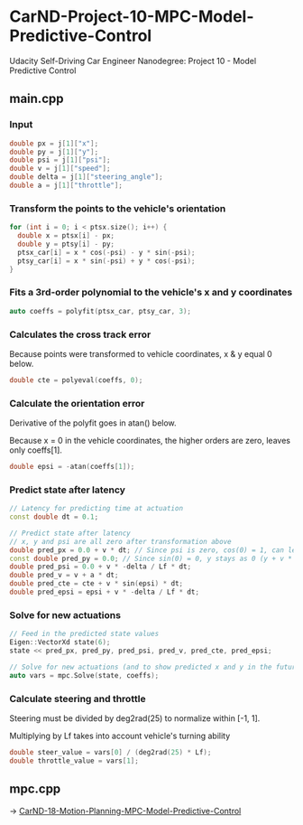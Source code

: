 # CarND-Project-10-MPC-Model-Predictive-Control
Udacity Self-Driving Car Engineer Nanodegree: Project 10 - Model Predictive Control

## main.cpp

### Input

```cpp
double px = j[1]["x"];
double py = j[1]["y"];
double psi = j[1]["psi"];
double v = j[1]["speed"];
double delta = j[1]["steering_angle"];
double a = j[1]["throttle"];
```

### Transform the points to the vehicle's orientation

```cpp
for (int i = 0; i < ptsx.size(); i++) {
  double x = ptsx[i] - px;
  double y = ptsy[i] - py;
  ptsx_car[i] = x * cos(-psi) - y * sin(-psi);
  ptsy_car[i] = x * sin(-psi) + y * cos(-psi);
}
```

### Fits a 3rd-order polynomial to the vehicle's x and y coordinates

```cpp
auto coeffs = polyfit(ptsx_car, ptsy_car, 3);
```

### Calculates the cross track error

Because points were transformed to vehicle coordinates, x & y equal 0 below.

```cpp
double cte = polyeval(coeffs, 0);
```

### Calculate the orientation error
    
Derivative of the polyfit goes in atan() below.

Because x = 0 in the vehicle coordinates, the higher orders are zero, leaves only coeffs[1].

```cpp
double epsi = -atan(coeffs[1]);
```

### Predict state after latency

```cpp
// Latency for predicting time at actuation
const double dt = 0.1;

// Predict state after latency
// x, y and psi are all zero after transformation above
double pred_px = 0.0 + v * dt; // Since psi is zero, cos(0) = 1, can leave out
const double pred_py = 0.0; // Since sin(0) = 0, y stays as 0 (y + v * 0 * dt)
double pred_psi = 0.0 + v * -delta / Lf * dt;
double pred_v = v + a * dt;
double pred_cte = cte + v * sin(epsi) * dt;
double pred_epsi = epsi + v * -delta / Lf * dt;
```

### Solve for new actuations

```cpp
// Feed in the predicted state values
Eigen::VectorXd state(6);
state << pred_px, pred_py, pred_psi, pred_v, pred_cte, pred_epsi;

// Solve for new actuations (and to show predicted x and y in the future)
auto vars = mpc.Solve(state, coeffs);
```

### Calculate steering and throttle

Steering must be divided by deg2rad(25) to normalize within [-1, 1].

Multiplying by Lf takes into account vehicle's turning ability

```cpp
double steer_value = vars[0] / (deg2rad(25) * Lf);
double throttle_value = vars[1];
```


## mpc.cpp

-> [CarND-18-Motion-Planning-MPC-Model-Predictive-Control](https://github.com/ChenBohan/CarND-18-Motion-Planning-MPC-Model-Predictive-Control)
